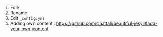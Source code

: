 1. Fork
2. Rename
3. Edit `_config.yml`
4. Adding own content : https://github.com/daattali/beautiful-jekyll#add-your-own-content

